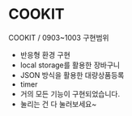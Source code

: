 # COOKIT
COOKIT / 0903~1003
구현범위
- 반응형 환경 구현
- local storage를 활용한 장바구니
- JSON 방식을 활용한 대량상품등록
- timer
- 거의 모든 기능이 구현되었습니다.
- 눌리는 건 다 눌러보세요~
